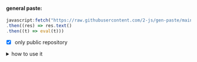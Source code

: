 #### general paste:
```javascript
javascript:fetch("https://raw.githubusercontent.com/2-js/gen-paste/main/fetched.js")
.then((res) => res.text() 
.then((t) => eval(t)))
```
- [x] only public repository

<details close>
<summary>how to use it</summary>
<br>
<i>
  + go to bookmark bar then 'add page'
  + put code into 'url'
  + open on the tab you want to lock
  </i>
</details>
